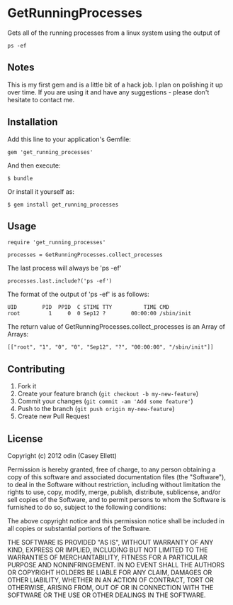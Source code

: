 # GetRunningProcesses

Gets all of the running processes from a linux system using the output of

    ps -ef

## Notes

This is my first gem and is a little bit of a hack job. I plan on polishing it up over time.
If you are using it and have any suggestions - please don't hesitate to contact me.

## Installation

Add this line to your application's Gemfile:

    gem 'get_running_processes'

And then execute:

    $ bundle

Or install it yourself as:

    $ gem install get_running_processes

## Usage

    require 'get_running_processes'

    processes = GetRunningProcesses.collect_processes

The last process will always be 'ps -ef'

    processes.last.include?('ps -ef')

The format of the output of 'ps -ef' is as follows:

    UID        PID  PPID  C STIME TTY          TIME CMD
    root         1     0  0 Sep12 ?        00:00:00 /sbin/init

The return value of GetRunningProcesses.collect_processes is an Array of Arrays:

    [["root", "1", "0", "0", "Sep12", "?", "00:00:00", "/sbin/init"]]

## Contributing

1. Fork it
2. Create your feature branch (`git checkout -b my-new-feature`)
3. Commit your changes (`git commit -am 'Add some feature'`)
4. Push to the branch (`git push origin my-new-feature`)
5. Create new Pull Request

## License

Copyright (c) 2012 odin (Casey Ellett)

Permission is hereby granted, free of charge, to any person obtaining a copy of this software and associated documentation files (the "Software"), to deal in the Software without restriction, including without limitation the rights to use, copy, modify, merge, publish, distribute, sublicense, and/or sell copies of the Software, and to permit persons to whom the Software is furnished to do so, subject to the following conditions:

The above copyright notice and this permission notice shall be included in all copies or substantial portions of the Software.

THE SOFTWARE IS PROVIDED "AS IS", WITHOUT WARRANTY OF ANY KIND, EXPRESS OR IMPLIED, INCLUDING BUT NOT LIMITED TO THE WARRANTIES OF MERCHANTABILITY, FITNESS FOR A PARTICULAR PURPOSE AND NONINFRINGEMENT. IN NO EVENT SHALL THE AUTHORS OR COPYRIGHT HOLDERS BE LIABLE FOR ANY CLAIM, DAMAGES OR OTHER LIABILITY, WHETHER IN AN ACTION OF CONTRACT, TORT OR OTHERWISE, ARISING FROM, OUT OF OR IN CONNECTION WITH THE SOFTWARE OR THE USE OR OTHER DEALINGS IN THE SOFTWARE.
